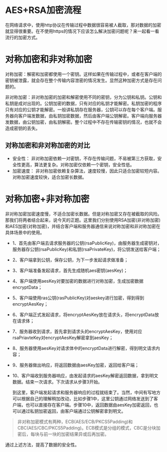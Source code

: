 # AES+RSA加密流程

在网络请求中，使用http协议在传输过程中数据很容易被人截取，那对数据的加密就显得很重要。在不使用https的情况下应该怎么解决加密问题呢？来一起看一看流行的加密方式。

# 对称加密和非对称加密

对称加密：解密和加密都使用一个密钥。这样如果在传输过程中，或者在客户端的密钥被泄露，就会存在整个传输内容泄密的情况发生。显然这种加密方式是存在问题的。

非对称加密：非对称加密的加密和解密使用不同的密钥，分为公钥和私钥。公钥和私钥是成对出现的。公钥加密的数据，只有对应的私钥才能解密。私钥加密的程序只有对应的公钥才能解密。一般讲私钥存在服务器，公钥可以存在每个客户端。服务器向客户端发数据，由私钥加密数据，然后由客户端公钥解密。客户端向服务器发数据，由公钥加密，由私钥解密。整个过程中不存在传输密钥的情况，也就不会造成密钥的丢失。 

## 对称加密和非对称加密的对比
* 安全性：
  非对称加密依赖一对密钥，不存在传输问题，不易被第三方获取，安全性更高，算法更复杂。对称加密仅依赖一个密钥，安全性低。
*  加密速度：
 非对称加密依赖复杂算法，速度较慢，因此只适合加密较短内容。对称加密速度较快，适合加密长数据。

# 对称加密+非对称加密
非对称加密加密速度慢，不适合加密长数据。但是对称加密又存在被截取的风险。那我们将两者结合起来，说今天的正题。这里我们分别使用RSA加密(非对称加密)和AES加密(对称加密)，并结合客户端和服务器通信来说对称加密和非对称加密在具体场景中的使用。

* 1、首先由客户端去请求服务器的公钥(rsaPublicKey)，由服务器生成密钥对，服务器存公钥(rsaPublicKey)和私钥(rsaPrivateKey)，将公钥发送给客户端；

* 2、客户端拿到公钥，保存公钥，为下一步发起请求做准备；

* 3、客户端准备发起请求，首先生成随机aes密钥(aesKey)；

* 4、客户端使用aesKey对要加密的数据进行对称加密，生成加密数据encryptData；

* 5、客户端使用ras公钥(rasPublicKey)对aeskey进行加密，得到得到encryptAesKey；

* 6、客户端正式发起请求，将encryptAesKey放在请求头，将encryptData放在请求体；

* 7、服务器收到请求，首先拿到请求头的encryptAesKey，使用对应rsaPriavteKey对encryptAesKey解密拿到aesKey；

* 8、服务器使用aesKey对请求体中的encryptData进行解密，得到明文请求内容；

* 9、服务器做出响应，将返回数据由aesKey加密，返回给客户端；

* 10、客户端收到服务器响应，由发起请求的aesKey解密返回数据，拿到明文数据。结束一次请求。下次请求从步骤3开始。

  到这里，客户端发起请求和服务器响应的过程就结束了。当然，中间有写地方可以根据自己的理解稍加改动，比如步骤1中，这里公钥通过网络发送到了客户端，也可以直接存在客户端。步骤10中，返回数据由aesKey加密返回，也可以通过私钥加密返回，由客户端通过公钥解密拿到明文。

>  非对称加密模式有两种，ECB(AES/ECB/PKCS5Padding)和CBC(AES/CBC/PKCS5Padding)。ECB模式是分组的模式，CBC是分块加密后，每块与前一块的加密结果异或后再加密。

通过上述方法，提高了数据的安全性。